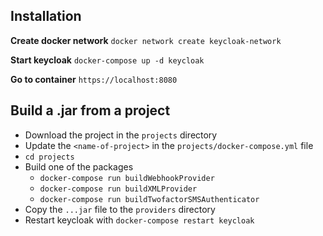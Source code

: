 Installation
------------

**Create docker network**
``docker network create keycloak-network``

**Start keycloak**
``docker-compose up -d keycloak``

**Go to container**
``https://localhost:8080``


Build a .jar from a project
---------------------------

- Download the project in the `projects` directory
- Update the `<name-of-project>` in the `projects/docker-compose.yml` file
- `cd projects`
- Build one of the packages
  - `docker-compose run buildWebhookProvider`
  - `docker-compose run buildXMLProvider`
  - `docker-compose run buildTwofactorSMSAuthenticator`
- Copy the `...jar` file to the `providers` directory
- Restart keycloak with `docker-compose restart keycloak`